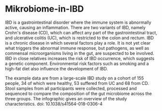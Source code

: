 # Mikrobiome-in-IBD
IBD is a gastrointestinal disorder where the immune system is abnormally active, causing an inflammation. There are two variants of IBD, namely Crohn's disease (CD), which can affect any part of the gastrointestinal tract, and ulcerative colitis (UC), which is restricted to the colon and rectum. IBD is a chronic disease in which several factors play a role. It is not yet clear what triggers the abnormal immune response, but pathogens, as well as commensal microorganisms living in the gut, are suspected to be involved. IBD in close relatives increases the risk of IBD occurrence, which suggests a genetic component. Environmental risk factors such as smoking and a high-fat diet also influence the development of IBD.

The example data are from a large-scale IBD study on a cohort of 155 people, 34 of which were healthy, 53 suffered from UC and 68 from CD. Stool samples from all participants were collected, processed and sequenced to compare the composition of the gut microbiome across the three groups. The infographic gives an overview of the study characteristics.
doi: 10.1038/s41564-018-0306-4

